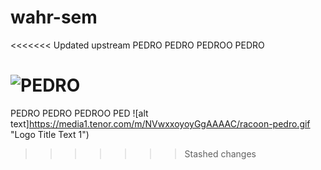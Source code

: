 # wahr-sem


<<<<<<< Updated upstream
PEDRO PEDRO PEDROO PEDRO


![PEDRO](https://media1.tenor.com/m/NVwxxoyoyGgAAAAC/racoon-pedro.gif)
=======
PEDRO PEDRO PEDROO PED
![alt text]https://media1.tenor.com/m/NVwxxoyoyGgAAAAC/racoon-pedro.gif "Logo Title Text 1")
>>>>>>> Stashed changes
